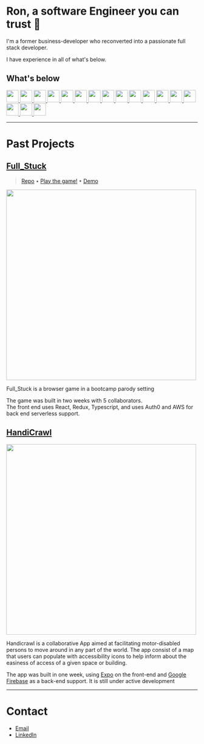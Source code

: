 # Ron, a software Engineer you can trust 🤝

I'm a former business-developer who reconverted into a passionate full stack developer.

I have experience in all of what's below.

<h2> What's below </h2>
<a href= https://www.javascript.com/ > <img width ='32px' src ='https://raw.githubusercontent.com/rahulbanerjee26/githubAboutMeGenerator/main/icons/javascript.svg'> </a>
<a href= https://www.typescriptlang.org/ > <img width ='32px' src ='https://raw.githubusercontent.com/rahulbanerjee26/githubAboutMeGenerator/main/icons/typescript.svg'> </a>
<a href= https://reactjs.org/ > <img width ='32px' src ='https://raw.githubusercontent.com/rahulbanerjee26/githubAboutMeGenerator/main/icons/reactjs.svg'> </a>
<a href= https://expo.io/ > <img width ='32px' src ='https://logos-download.com/wp-content/uploads/2021/01/Expo_Logo.png'> </a>
<a href= https://redux.js.org/ > <img width ='32px' src ='https://raw.githubusercontent.com/rahulbanerjee26/githubAboutMeGenerator/main/icons/redux.svg'> </a>
<a href= https://expressjs.com/ > <img width ='32px' src ='https://raw.githubusercontent.com/rahulbanerjee26/githubAboutMeGenerator/main/icons/express.svg'> </a>
<a href= https://www.postgresql.org/ > <img width ='32px' src ='https://raw.githubusercontent.com/rahulbanerjee26/githubAboutMeGenerator/main/icons/postgresql.svg'> </a>
<a href= https://www.mongodb.com/ > <img width ='32px' src ='https://raw.githubusercontent.com/rahulbanerjee26/githubAboutMeGenerator/main/icons/mongodb.svg'> </a>
<a href= https://aws.amazon.com/> <img width ='32px' src ='https://raw.githubusercontent.com/rahulbanerjee26/githubAboutMeGenerator/main/icons/aws.svg'> </a>
<a href= https://nodejs.dev/ > <img width ='32px' src ='https://raw.githubusercontent.com/rahulbanerjee26/githubAboutMeGenerator/main/icons/nodejs.svg'> </a>
<a href= https://sass-lang.com/ > <img width ='32px' src ='https://raw.githubusercontent.com/rahulbanerjee26/githubAboutMeGenerator/main/icons/sass.svg'> </a>
<a href= https://www.w3.org/Style/CSS/ > <img width ='32px' src ='https://raw.githubusercontent.com/rahulbanerjee26/githubAboutMeGenerator/main/icons/css.svg'> </a>
<a href= https://en.wikipedia.org/wiki/HTML > <img width ='32px' src ='https://raw.githubusercontent.com/rahulbanerjee26/githubAboutMeGenerator/main/icons/html.svg'> </a>
<a href= https://git-scm.com/ > <img width ='32px' src ='https://raw.githubusercontent.com/rahulbanerjee26/githubAboutMeGenerator/main/icons/git.svg'> </a>
<a href= https://jestjs.io/ > <img width ='32px' src ='https://raw.githubusercontent.com/rahulbanerjee26/githubAboutMeGenerator/main/icons/jest.svg'> </a>
<a href= https://mochajs.org/ > <img width ='32px' src ='https://raw.githubusercontent.com/rahulbanerjee26/githubAboutMeGenerator/main/icons/mocha.svg'> </a>
<a href= https://firebase.google.com/ > <img width ='32px' src ='https://raw.githubusercontent.com/rahulbanerjee26/githubAboutMeGenerator/main/icons/firebase.svg'> </a>

---

<h1>Past Projects</h1>

## [Full_Stuck](https://full-stuck.com)
> [Repo](https://github.com/cw-thesis-project/full-stuck.com) • [Play the game!](https://full-stuck.com) • [Demo](https://www.youtube.com/watch?v=RHwkrV2tcAw)

<a href="https://github.com/cw-thesis-project/full-stuck.com"> <img src="https://user-images.githubusercontent.com/65477545/125171265-f1651680-e1bb-11eb-82fd-f787c7ee0747.png" width="500">
</a>

Full_Stuck is a browser game in a bootcamp parody setting 

The game was built in two weeks with 5 collaborators. <br />
The front end uses React, Redux, Typescript, and uses Auth0 and AWS for back end serverless support.

## [HandiCrawl](https://github.com/CalimeRon/HandiCrawl)

<a href="https://github.com/CalimeRon/HandiCrawl"> <img src="https://user-images.githubusercontent.com/65477545/125168776-c248a800-e1af-11eb-8414-f156bd2a133e.png" width="500">
</a>


Handicrawl is a collaborative App aimed at facilitating motor-disabled persons to move around in any part of the world. The app consist of a map that users can populate with accessibility icons to help inform about the easiness of access of a given space or building.

The app was built in one week, using [Expo](https://expo.io/) on the front-end and [Google Firebase](https://firebase.google.com/) as a back-end support. It is still under active development

---

<h1>Contact</h1>

- [Email](mailto:ron.chamma@gmail.com)
- [LinkedIn](https://www.linkedin.com/in/ron-chamma/)

<!--
**CalimeRon/CalimeRon** is a ✨ _special_ ✨ repository because its `README.md` (this file) appears on your GitHub profile.

Here are some ideas to get you started:

- 🔭 I’m currently working on ...
- 🌱 I’m currently learning ...
- 👯 I’m looking to collaborate on ...
- 🤔 I’m looking for help with ...
- 💬 Ask me about ...
- 📫 How to reach me: ...
- 😄 Pronouns: ...
- ⚡ Fun fact: ...
-->
